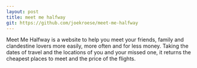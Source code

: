 ```yaml
---
layout: post
title: meet me halfway
git: https://github.com/joekroese/meet-me-halfway
---
```


Meet Me Halfway is a website to help you meet your friends, family and clandestine lovers more easily, more often and for less money.
Taking the dates of travel and the locations of you and your missed one, it returns the cheapest places to meet and the price of the flights.
